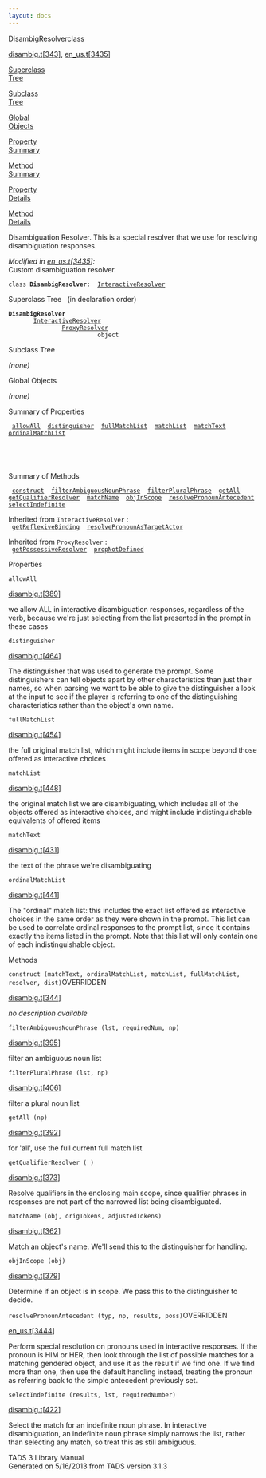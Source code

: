 ```yaml
---
layout: docs
---
```

<span class="title">DisambigResolver</span><span class="type">class</span>

[disambig.t](../file/disambig.t.html)\[[343](../source/disambig.t.html#343)\],
[en_us.t](../file/en_us.t.html)\[[3435](../source/en_us.t.html#3435)\]

[Superclass  
Tree](#_SuperClassTree_)

[Subclass  
Tree](#_SubClassTree_)

[Global  
Objects](#_ObjectSummary_)

[Property  
Summary](#_PropSummary_)

[Method  
Summary](#_MethodSummary_)

[Property  
Details](#_Properties_)

[Method  
Details](#_Methods_)

<div class="fdesc">

Disambiguation Resolver. This is a special resolver that we use for
resolving disambiguation responses.

*Modified in
[en_us.t](../file/en_us.t.html)\[[3435](../source/en_us.t.html#3435)\]:*  
Custom disambiguation resolver.

`class `**`DisambigResolver`**` :   `[`InteractiveResolver`](../object/InteractiveResolver.html)

</div>

<span id="_SuperClassTree_"></span>

<div class="mjhd">

<span class="hdln">Superclass Tree</span>   (in declaration order)

</div>

**`DisambigResolver`**  
`         `[`InteractiveResolver`](../object/InteractiveResolver.html)  
`                 `[`ProxyResolver`](../object/ProxyResolver.html)  
`                         object`  
<span id="_SubClassTree_"></span>

<div class="mjhd">

<span class="hdln">Subclass Tree</span>  

</div>

*(none)* <span id="_ObjectSummary_"></span>

<div class="mjhd">

<span class="hdln">Global Objects</span>  

</div>

*(none)* <span id="_PropSummary_"></span>

<div class="mjhd">

<span class="hdln">Summary of Properties</span>  

</div>

` `[`allowAll`](#allowAll)`  `[`distinguisher`](#distinguisher)`  `[`fullMatchList`](#fullMatchList)`  `[`matchList`](#matchList)`  `[`matchText`](#matchText)`  `[`ordinalMatchList`](#ordinalMatchList)`  `

` `

` `

<span id="_MethodSummary_"></span>

<div class="mjhd">

<span class="hdln">Summary of Methods</span>  

</div>

` `[`construct`](#construct)`  `[`filterAmbiguousNounPhrase`](#filterAmbiguousNounPhrase)`  `[`filterPluralPhrase`](#filterPluralPhrase)`  `[`getAll`](#getAll)`  `[`getQualifierResolver`](#getQualifierResolver)`  `[`matchName`](#matchName)`  `[`objInScope`](#objInScope)`  `[`resolvePronounAntecedent`](#resolvePronounAntecedent)`  `[`selectIndefinite`](#selectIndefinite)`  `

Inherited from `InteractiveResolver` :  
` `[`getReflexiveBinding`](../object/InteractiveResolver.html#getReflexiveBinding)`  `[`resolvePronounAsTargetActor`](../object/InteractiveResolver.html#resolvePronounAsTargetActor)`  `

Inherited from `ProxyResolver` :  
` `[`getPossessiveResolver`](../object/ProxyResolver.html#getPossessiveResolver)`  `[`propNotDefined`](../object/ProxyResolver.html#propNotDefined)`  `

<span id="_Properties_"></span>

<div class="mjhd">

<span class="hdln">Properties</span>  

</div>

<span id="allowAll"></span>

`allowAll`

[disambig.t](../file/disambig.t.html)\[[389](../source/disambig.t.html#389)\]

<div class="desc">

we allow ALL in interactive disambiguation responses, regardless of the
verb, because we're just selecting from the list presented in the prompt
in these cases

</div>

<span id="distinguisher"></span>

`distinguisher`

[disambig.t](../file/disambig.t.html)\[[464](../source/disambig.t.html#464)\]

<div class="desc">

The distinguisher that was used to generate the prompt. Some
distinguishers can tell objects apart by other characteristics than just
their names, so when parsing we want to be able to give the
distinguisher a look at the input to see if the player is referring to
one of the distinguishing characteristics rather than the object's own
name.

</div>

<span id="fullMatchList"></span>

`fullMatchList`

[disambig.t](../file/disambig.t.html)\[[454](../source/disambig.t.html#454)\]

<div class="desc">

the full original match list, which might include items in scope beyond
those offered as interactive choices

</div>

<span id="matchList"></span>

`matchList`

[disambig.t](../file/disambig.t.html)\[[448](../source/disambig.t.html#448)\]

<div class="desc">

the original match list we are disambiguating, which includes all of the
objects offered as interactive choices, and might include
indistinguishable equivalents of offered items

</div>

<span id="matchText"></span>

`matchText`

[disambig.t](../file/disambig.t.html)\[[431](../source/disambig.t.html#431)\]

<div class="desc">

the text of the phrase we're disambiguating

</div>

<span id="ordinalMatchList"></span>

`ordinalMatchList`

[disambig.t](../file/disambig.t.html)\[[441](../source/disambig.t.html#441)\]

<div class="desc">

The "ordinal" match list: this includes the exact list offered as
interactive choices in the same order as they were shown in the prompt.
This list can be used to correlate ordinal responses to the prompt list,
since it contains exactly the items listed in the prompt. Note that this
list will only contain one of each indistinguishable object.

</div>

<span id="_Methods_"></span>

<div class="mjhd">

<span class="hdln">Methods</span>  

</div>

<span id="construct"></span>

`construct (matchText, ordinalMatchList, matchList, fullMatchList, resolver, dist)`<span class="rem">OVERRIDDEN</span>

[disambig.t](../file/disambig.t.html)\[[344](../source/disambig.t.html#344)\]

<div class="desc">

*no description available*

</div>

<span id="filterAmbiguousNounPhrase"></span>

`filterAmbiguousNounPhrase (lst, requiredNum, np)`

[disambig.t](../file/disambig.t.html)\[[395](../source/disambig.t.html#395)\]

<div class="desc">

filter an ambiguous noun list

</div>

<span id="filterPluralPhrase"></span>

`filterPluralPhrase (lst, np)`

[disambig.t](../file/disambig.t.html)\[[406](../source/disambig.t.html#406)\]

<div class="desc">

filter a plural noun list

</div>

<span id="getAll"></span>

`getAll (np)`

[disambig.t](../file/disambig.t.html)\[[392](../source/disambig.t.html#392)\]

<div class="desc">

for 'all', use the full current full match list

</div>

<span id="getQualifierResolver"></span>

`getQualifierResolver ( )`

[disambig.t](../file/disambig.t.html)\[[373](../source/disambig.t.html#373)\]

<div class="desc">

Resolve qualifiers in the enclosing main scope, since qualifier phrases
in responses are not part of the narrowed list being disambiguated.

</div>

<span id="matchName"></span>

`matchName (obj, origTokens, adjustedTokens)`

[disambig.t](../file/disambig.t.html)\[[362](../source/disambig.t.html#362)\]

<div class="desc">

Match an object's name. We'll send this to the distinguisher for
handling.

</div>

<span id="objInScope"></span>

`objInScope (obj)`

[disambig.t](../file/disambig.t.html)\[[379](../source/disambig.t.html#379)\]

<div class="desc">

Determine if an object is in scope. We pass this to the distinguisher to
decide.

</div>

<span id="resolvePronounAntecedent"></span>

`resolvePronounAntecedent (typ, np, results, poss)`<span class="rem">OVERRIDDEN</span>

[en_us.t](../file/en_us.t.html)\[[3444](../source/en_us.t.html#3444)\]

<div class="desc">

Perform special resolution on pronouns used in interactive responses. If
the pronoun is HIM or HER, then look through the list of possible
matches for a matching gendered object, and use it as the result if we
find one. If we find more than one, then use the default handling
instead, treating the pronoun as referring back to the simple antecedent
previously set.

</div>

<span id="selectIndefinite"></span>

`selectIndefinite (results, lst, requiredNumber)`

[disambig.t](../file/disambig.t.html)\[[422](../source/disambig.t.html#422)\]

<div class="desc">

Select the match for an indefinite noun phrase. In interactive
disambiguation, an indefinite noun phrase simply narrows the list,
rather than selecting any match, so treat this as still ambiguous.

</div>

<div class="ftr">

TADS 3 Library Manual  
Generated on 5/16/2013 from TADS version 3.1.3

</div>
